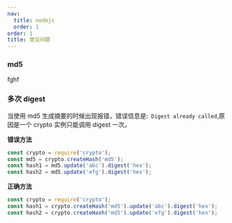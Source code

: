```yaml
---
nav:
  title: nodejs
  order: 1
order: 1
title: 常见问题
---
```


### md5

fghf

### 多次 digest

当使用 md5 生成摘要的时候出现报错，错误信息是:` Digest already called`,原因是一个 crypto 实例只能调用 digest 一次。

**错误方法**

```js
const crypto = require('crypto');
const md5 = crypto.createHash('md5');
const hash1 = md5.update('abc').digest('hex');
const hash2 = md5.update('efg').digest('hex');
```

**正确方法**

```js
const crypto = require('crypto');
const hash1 = crypto.createHash('md5').update('abc').digest('hex');
const hash2 = crypto.createHash('md5').update('efg').digest('hex');
```
